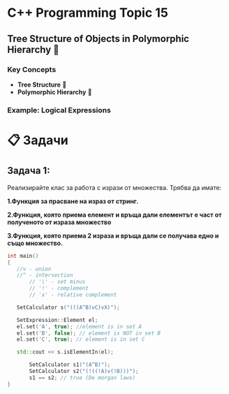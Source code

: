 # C++ Programming Topic 15

## Tree Structure of Objects in Polymorphic Hierarchy 🌳

### Key Concepts

- **Tree Structure** 🌲
- **Polymorphic Hierarchy** 🧩

### Example: Logical Expressions
# 📋 Задачи

## Задача 1:
Реализирайте клас за работа с изрази от множества. Трябва да имате:

**1.Функция за прасване на израз от стринг.**

**2.Функция, която приема елемент и връща дали елементът е част от полученото от израза множество**

**3.Функция, която приема 2 израза и връща дали се получава едно и също множество.**
```cpp
int main()
{
   //v - union
   //^ - intersection
       // '\' - set minus
       // '!' - complement
       // 'x' - relative complement

   SetCalculator s("(((A^B)vC)vX)");

   SetExpression::Element el;
   el.set('A', true); //element is in set A
   el.set('B', false); // element is NOT in set B
   el.set('C', true); // element is in set C

   std::cout << s.isElementIn(el);

       SetCalculator s1("(A^B)");
       SetCalculator s2("(!((!A)v(!B)))");
       s1 == s2; // true (De morgan laws)
}
 
